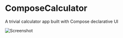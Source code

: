 # ComposeCalculator
A trivial calculator app built with Compose declarative UI

![Screenshot](https://user-images.githubusercontent.com/60574717/209320724-e573b106-5c9b-4bc0-a4a7-5842123e3681.png)
